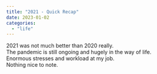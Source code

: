 ```yaml
---
title: "2021 - Quick Recap"
date: 2023-01-02
categories:
  - "life"
---
```


2021 was not much better than 2020 really.  
The pandemic is still ongoing and hugely in the way of life.  
Enormous stresses and workload at my job.  
Nothing nice to note.
